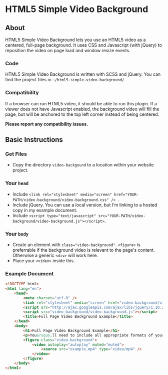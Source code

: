 # HTML5 Simple Video Background

## About

HTML5 Simple Video Background lets you use an HTML5 video as a centered, full-page background. It uses CSS and Javascript (with jQuery) to reposition the video on page load and window resize events.

### Code

 HTML5 Simple Video Background is written with SCSS and jQuery. You can find the project files in `~/html5-simple-video-background/`.

### Compatibility

If a browser can run HTML5 video, it should be able to run this plugin. If a viewer does not have Javascript enabled, the background video will fill the page, but will be anchored to the top left corner instead of being centered.

**Please report any compatibility issues.**

## Basic Instructions

### Get Files

* Copy the directory `video-backgound` to a location within your website project.

### Your `head`

* Include `<link rel="stylesheet" media="screen" href="YOUR-PATH/video-background/video-background.css" /> `.
* Include jQuery. You can use a local version, but I'm linking to a hosted copy in my example document.
* Include `<script type="text/javascript" src="YOUR-PATH/video-background/video-background.js"></script>`.

### Your `body`

* Create an element with `class="video-background"`. `<figure>` is preferrable if the background video is relevant to the page's content. Otherwise a generic `<div>` will work here.
* Place your `<video>` inside this.

### Example Document

````html
<!DOCTYPE html>
<html lang="en">
    <head>
        <meta charset="utf-8" />
        <link rel="stylesheet" media="screen" href="video-background/video-background.css" /> 
        <script src="http://ajax.googleapis.com/ajax/libs/jquery/1.10.2/jquery.min.js"></script>
        <script src="video-background/video-background.js"></script>
        <title>Full Page Video Background Example</title>
    </head>
    <body>
        <h1>Full Page Video Background Example</h1>
        <p>You&rsquo;ll need to include all appropriate formats of your own video. I haven&rsquo;t included an example video in this project.</p>
        <figure class="video-background">
            <video autoplay="autoplay" muted="muted">
                <source src="example.mp4" type="video/mp4" />
            </video> 
        </figure>
    </body>
</html>

````

